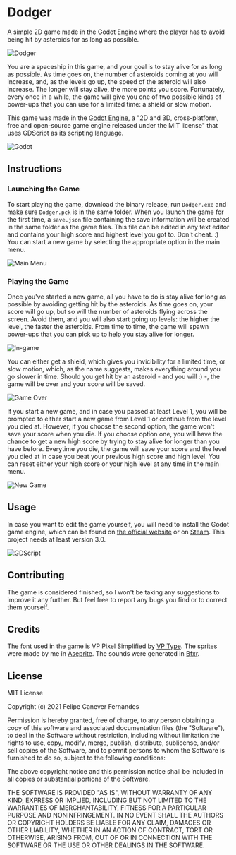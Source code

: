 # Dodger

A simple 2D game made in the Godot Engine where the player has to avoid being hit by asteroids for as long as possible.

![Dodger](https://i.imgur.com/lGzTklj.png)

You are a spaceship in this game, and your goal is to stay alive for as long as possible. As time goes on, the number of asteroids coming at you will increase, and, as the levels go up, the speed of the asteroid will also increase. The longer will stay alive, the more points you score. Fortunately, every once in a while, the game will give you one of two possible kinds of power-ups that you can use for a limited time: a shield or slow motion.

This game was made in the [Godot Engine](https://godotengine.org/), a "2D and 3D, cross-platform, free and open-source game engine released under the MIT license" that uses GDScript as its scripting language.

![Godot](https://i.imgur.com/PhBqFv8.png)

## Instructions

### Launching the Game

To start playing the game, download the binary release, run ```Dodger.exe``` and make sure ```Dodger.pck``` is in the same folder. When you launch the game for the first time, a ```save.json``` file containing the save information will be created in the same folder as the game files. This file can be edited in any text editor and contains your high score and highest level you got to. Don't cheat. :) You can start a new game by selecting the appropriate option in the main menu.


![Main Menu](https://i.imgur.com/N7N2nJj.png)

### Playing the Game

Once you've started a new game, all you have to do is stay alive for long as possible by avoiding getting hit by the asteroids. As time goes on, your score will go up, but so will the number of asteroids flying across the screen. Avoid them, and you will also start going up levels: the higher the level, the faster the asteroids. From time to time, the game will spawn power-ups that you can pick up to help you stay alive for longer.

![In-game](https://i.imgur.com/Fyakgsb.png)

You can either get a shield, which gives you invicibility for a limited time, or slow motion, which, as the name suggests, makes everything around you go slower in time. Should you get hit by an asteroid - and you will :) -, the game will be over and your score will be saved.

![Game Over](https://i.imgur.com/U3jEcrG.png)

If you start a new game, and in case you passed at least Level 1, you will be prompted to either start a new game from Level 1 or continue from the level you died at. However, if you choose the second option, the game won't save your score when you die. If you choose option one, you will have the chance to get a new high score by trying to stay alive for longer than you have before. Everytime you die, the game will save your score and the level you died at in case you beat your previous high score and high level. You can reset either your high score or your high level at any time in the main menu.

![New Game](https://i.imgur.com/kN8nMBc.png)

## Usage

In case you want to edit the game yourself, you will need to install the Godot game engine, which can be found on [the official website](https://godotengine.org/download) or on [Steam](https://store.steampowered.com/app/404790/Godot_Engine/). This project needs at least version 3.0.

![GDScript](https://i.imgur.com/upPkXPp.png)

## Contributing

The game is considered finished, so I won't be taking any suggestions to improve it any further. But feel free to report any bugs you find or to correct them yourself.

## Credits

The font used in the game is VP Pixel Simplified by [VP Type](https://www.myfonts.com/foundry/Val_Kalinic/). The sprites were made by me in [Aseprite](https://github.com/aseprite/aseprite). The sounds were generated in [Bfxr](https://www.bfxr.net/).

## License

MIT License

Copyright (c) 2021 Felipe Canever Fernandes

Permission is hereby granted, free of charge, to any person obtaining a copy
of this software and associated documentation files (the "Software"), to deal
in the Software without restriction, including without limitation the rights
to use, copy, modify, merge, publish, distribute, sublicense, and/or sell
copies of the Software, and to permit persons to whom the Software is
furnished to do so, subject to the following conditions:

The above copyright notice and this permission notice shall be included in all
copies or substantial portions of the Software.

THE SOFTWARE IS PROVIDED "AS IS", WITHOUT WARRANTY OF ANY KIND, EXPRESS OR
IMPLIED, INCLUDING BUT NOT LIMITED TO THE WARRANTIES OF MERCHANTABILITY,
FITNESS FOR A PARTICULAR PURPOSE AND NONINFRINGEMENT. IN NO EVENT SHALL THE
AUTHORS OR COPYRIGHT HOLDERS BE LIABLE FOR ANY CLAIM, DAMAGES OR OTHER
LIABILITY, WHETHER IN AN ACTION OF CONTRACT, TORT OR OTHERWISE, ARISING FROM,
OUT OF OR IN CONNECTION WITH THE SOFTWARE OR THE USE OR OTHER DEALINGS IN THE
SOFTWARE.
